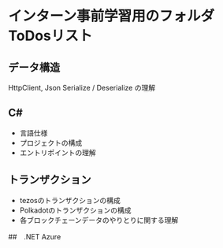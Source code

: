 # インターン事前学習用のフォルダ　ToDosリスト

## データ構造
HttpClient, Json Serialize / Deserialize の理解

## C#
- 言語仕様
- プロジェクトの構成
- エントリポイントの理解

## トランザクション
- tezosのトランザクションの構成
- Polkadotのトランザクションの構成
- 各ブロックチェーンデータのやりとりに関する理解

##　.NET Azure
